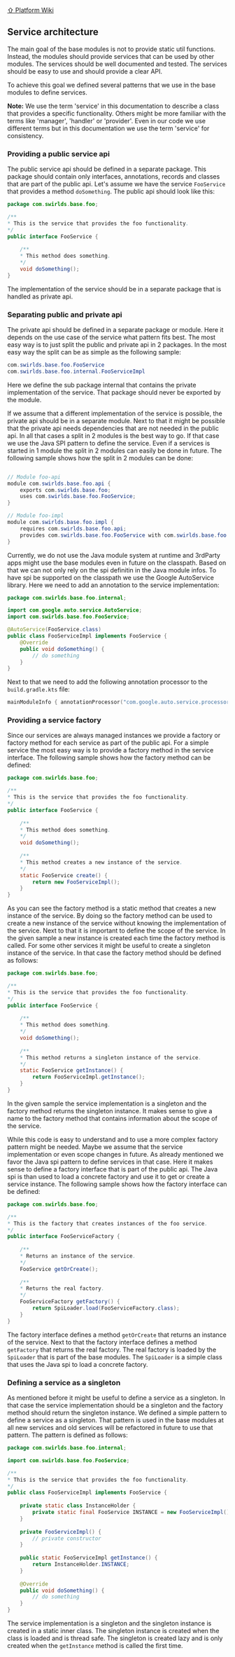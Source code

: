 [⇧ Platform Wiki](../../platformWiki.md)

## Service architecture

The main goal of the base modules is not to provide static util functions.
Instead, the modules should provide services that can be used by other modules.
The services should be well documented and tested.
The services should be easy to use and should provide a clear API.

To achieve this goal we defined several patterns that we use in the base modules to define services.

**Note:** We use the term 'service' in this documentation to describe a class that provides a specific functionality.
Others might be more familiar with the terms like 'manager', 'handler' or 'provider'.
Even in our code we use different terms but in this documentation we use the term 'service' for consistency.

### Providing a public service api

The public service api should be defined in a separate package.
This package should contain only interfaces, annotations, records and classes that are part of the public api.
Let's assume we have the service `FooService` that provides a method `doSomething`.
The public api should look like this:

```java
package com.swirlds.base.foo;

/**
* This is the service that provides the foo functionality.
*/
public interface FooService {
    
    /**
    * This method does something.
    */
    void doSomething();
}
```

The implementation of the service should be in a separate package that is handled as private api.

### Separating public and private api

The private api should be defined in a separate package or module.
Here it depends on the use case of the service what pattern fits best.
The most easy way is to just split the public and private api in 2 packages.
In the most easy way the split can be as simple as the following sample:

```java
com.swirlds.base.foo.FooService
com.swirlds.base.foo.internal.FooServiceImpl
```

Here we define the sub package internal that contains the private implementation of the service.
That package should never be exported by the module.

If we assume that a different implementation of the service is possible, the private api should be in a separate module.
Next to that it might be possible that the private api needs dependencies that are not needed in the public api.
In all that cases a split in 2 modules is the best way to go.
If that case we use the Java SPI pattern to define the service.
Even if a services is started in 1 module the split in 2 modules can easily be done in future.
The following sample shows how the split in 2 modules can be done:

```java

// Module foo-api
module com.swirlds.base.foo.api {
    exports com.swirlds.base.foo;
    uses com.swirlds.base.foo.FooService;
}

// Module foo-impl
module com.swirlds.base.foo.impl {
    requires com.swirlds.base.foo.api;
    provides com.swirlds.base.foo.FooService with com.swirlds.base.foo.internal.FooServiceImpl;
}
```

Currently, we do not use the Java module system at runtime and 3rdParty apps might use the base modules even in future on the classpath.
Based on that we can not only rely on the spi definitin in the Java module infos.
To have spi be supported on the classpath we use the Google AutoService library.
Here we need to add an annotation to the service implementation:

```java
package com.swirlds.base.foo.internal;

import com.google.auto.service.AutoService;
import com.swirlds.base.foo.FooService;

@AutoService(FooService.class)
public class FooServiceImpl implements FooService {
    @Override
    public void doSomething() {
        // do something
    }
}
```

Next to that we need to add the following annotation processor to the `build.gradle.kts` file:

```kotlin
mainModuleInfo { annotationProcessor("com.google.auto.service.processor") }
```

### Providing a service factory

Since our services are always managed instances we provide a factory or factory method for each service as part of the public api.
For a simple service the most easy way is to provide a factory method in the service interface.
The following sample shows how the factory method can be defined:

```java
package com.swirlds.base.foo;

/**
* This is the service that provides the foo functionality.
*/
public interface FooService {
    
    /**
    * This method does something.
    */
    void doSomething();
    
    /**
    * This method creates a new instance of the service.
    */
    static FooService create() {
        return new FooServiceImpl();
    }
}
```

As you can see the factory method is a static method that creates a new instance of the service.
By doing so the factory method can be used to create a new instance of the service without knowing the implementation of the service.
Next to that it is important to define the scope of the service.
In the given sample a new instance is created each time the factory method is called.
For some other services it might be useful to create a singleton instance of the service.
In that case the factory method should be defined as follows:

```java
package com.swirlds.base.foo;

/**
* This is the service that provides the foo functionality.
*/
public interface FooService {
    
    /**
    * This method does something.
    */
    void doSomething();
    
    /**
    * This method returns a singleton instance of the service.
    */
    static FooService getInstance() {
        return FooServiceImpl.getInstance();
    }
}
``` 

In the given sample the service implementation is a singleton and the factory method returns the singleton instance.
It makes sense to give a name to the factory method that contains information about the scope of the service.

While this code is easy to understand and to use a more complex factory pattern might be needed.
Maybe we assume that the service implementation or even scope changes in future.
As already mentioned we favor the Java spi pattern to define services in that case.
Here it makes sense to define a factory interface that is part of the public api.
The Java spi is than used to load a concrete factory and use it to get or create a service instance.
The following sample shows how the factory interface can be defined:

```java
package com.swirlds.base.foo;

/**
* This is the factory that creates instances of the foo service.
*/
public interface FooServiceFactory {
    
    /**
    * Returns an instance of the service.
    */
    FooService getOrCreate();
    
    /**
    * Returns the real factory.
    */ 
    FooServiceFactory getFactory() {
        return SpiLoader.load(FooServiceFactory.class);
    }
}
```

The factory interface defines a method `getOrCreate` that returns an instance of the service.
Next to that the factory interface defines a method `getFactory` that returns the real factory.
The real factory is loaded by the `SpiLoader` that is part of the base modules.
The `SpiLoader` is a simple class that uses the Java spi to load a concrete factory.

### Defining a service as a singleton

As mentioned before it might be useful to define a service as a singleton.
In that case the service implementation should be a singleton and the factory method should return the singleton instance.
We defined a simple pattern to define a service as a singleton.
That pattern is used in the base modules at all new services and old services will be refactored in future to use that pattern.
The pattern is defined as follows:

```java
package com.swirlds.base.foo.internal;

import com.swirlds.base.foo.FooService;

/**
* This is the service that provides the foo functionality.
*/
public class FooServiceImpl implements FooService {
    
    private static class InstanceHolder {
        private static final FooService INSTANCE = new FooServiceImpl();
    }
        
    private FooServiceImpl() {
        // private constructor
    }
    
    public static FooServiceImpl getInstance() {
        return InstanceHolder.INSTANCE;
    }
    
    @Override
    public void doSomething() {
        // do something
    }
}
```

The service implementation is a singleton and the singleton instance is created in a static inner class.
The singleton instance is created when the class is loaded and is thread safe.
The singleton is created lazy and is only created when the `getInstance` method is called the first time.




